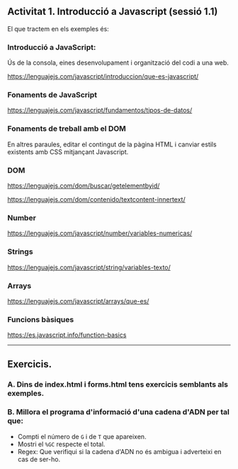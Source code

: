 ## Activitat 1. Introducció a Javascript (sessió 1.1)

El que tractem en els exemples és:

### Introducció a JavaScript:

Ús de la consola, eines desenvolupament i organització del codi a una web.

https://lenguajejs.com/javascript/introduccion/que-es-javascript/

### Fonaments de JavaScript

https://lenguajejs.com/javascript/fundamentos/tipos-de-datos/

### Fonaments de treball amb el DOM

En altres paraules, editar el contingut de la pàgina HTML i canviar estils existents amb CSS mitjançant Javascript.

### DOM

https://lenguajejs.com/dom/buscar/getelementbyid/

https://lenguajejs.com/dom/contenido/textcontent-innertext/

### Number

https://lenguajejs.com/javascript/number/variables-numericas/

### Strings

https://lenguajejs.com/javascript/string/variables-texto/

### Arrays

https://lenguajejs.com/javascript/arrays/que-es/

### Funcions bàsiques

https://es.javascript.info/function-basics

---

## Exercicis.

### A. Dins de index.html i forms.html tens exercicis semblants als exemples.

### B. Millora el programa d'informació d'una cadena d'ADN per tal que:

- Compti el número de `G` i de `T` que apareixen.
- Mostri el `%GC` respecte el total.
- Regex: Que verifiqui si la cadena d'ADN no és ambigua i adverteixi en cas de ser-ho.
